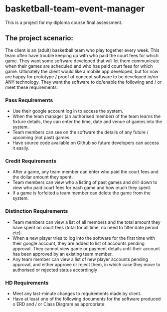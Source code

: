 # basketball-team-event-manager

This is a project for my diploma course final assessment.

## The project scenario:

The client is an (adult) basketball team who play together every week.
This team often have trouble keeping up with who paid the court fees for which game.
They want some software developed that will let them communicate when their games are
scheduled and who has paid court fees for which game.
Ultimately the client would like a mobile app developed, but for now are happy for prototype / proof
of concept software to be developed in/on ANY technology.
They want the software to do/enable the following and / or meet these requirements:

### Pass Requirements

- Use their google account log in to access the system.
- When the team manager (an authorised member) of the team learns the fixture details, they
  can enter the time, date and venue of games into the system.
- Team members can see on the software the details of any future / upcoming (not past)
  games.
- Have source code available on Github so future developers can access it easily.

### Credit Requirements

- After a game, any team member can enter who paid the court fees and the dollar amount
  they spent.
- Team members can view who a listing of past games and drill down to view who paid court
  fees for each game and how much they spent.
- If a game is forfeited a team member can delete the game from the system.

### Distinction Requirements

- Team members can view a list of all members and the total amount they have spent on
  court fees (total for all time, no need to filter date period etc)
- When a new player tries to log into the software for the first time with their google account,
  they are added to list of accounts pending approval. They cannot view game or payment
  details until their account has been approved by an existing team member.
- Any team member can view a list of new player accounts pending approval, and either
  approve or reject them, in which case they move to authorised or rejected status
  accordingly

### HD Requirements

- Meet any last-minute changes to requirements made by client.
- Have at least one of the following documents for the software produced
  o ERD and / or Class Diagram as appropriate.
